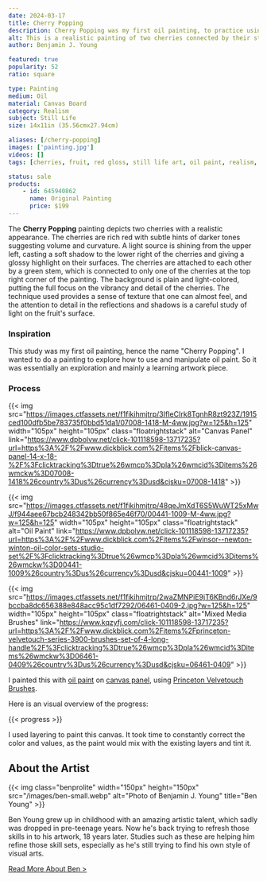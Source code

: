 ```yaml
---
date: 2024-03-17
title: Cherry Popping
description: Cherry Popping was my first oil painting, to practice using oil paints, learning how to manipulate it. Featuring two Red Cherry fruits.
alt: This is a realistic painting of two cherries connected by their stems, with a play of light and shadow enhancing their rich red color.
author: Benjamin J. Young

featured: true
popularity: 52
ratio: square

type: Painting
medium: Oil
material: Canvas Board
category: Realism
subject: Still Life
size: 14x11in (35.56cmx27.94cm)

aliases: [/cherry-popping]
images: ['painting.jpg']
videos: []
tags: [cherries, fruit, red gloss, still life art, oil paint, realism, study, for sale]

status: sale
products:
    - id: 645940862
      name: Original Painting
      price: $199
---
```


The **Cherry Popping** painting depicts two cherries with a realistic appearance. The cherries are rich red with subtle hints of darker tones suggesting volume and curvature. A light source is shining from the upper left, casting a soft shadow to the lower right of the cherries and giving a glossy highlight on their surfaces. The cherries are attached to each other by a green stem, which is connected to only one of the cherries at the top right corner of the painting. The background is plain and light-colored, putting the full focus on the vibrancy and detail of the cherries. The technique used provides a sense of texture that one can almost feel, and the attention to detail in the reflections and shadows is a careful study of light on the fruit's surface.

### Inspiration ###

This study was my first oil painting, hence the name "Cherry Popping". I wanted to do a painting to explore how to use and manipulate oil paint. So it was essentially an exploration and mainly a learning artwork piece.

### Process ###

{{< img src="https://images.ctfassets.net/f1fikihmjtrp/3IfIeCIrk8TgnhR8zt923Z/1915ced100dfb5be783735f0bbd51da1/07008-1418-M-4ww.jpg?w=125&h=125" width="105px" height="105px" class="floatrightstack" alt="Canvas Panel" link="https://www.dpbolvw.net/click-101118598-13717235?url=https%3A%2F%2Fwww.dickblick.com%2Fitems%2Fblick-canvas-panel-14-x-18-%2F%3Fclicktracking%3Dtrue%26wmcp%3Dpla%26wmcid%3Ditems%26wmckw%3D07008-1418%26country%3Dus%26currency%3Dusd&cjsku=07008-1418" >}}

{{< img src="https://images.ctfassets.net/f1fikihmjtrp/48qeJmXdT6S5WuWT25xMwJ/f944aee67bcb248342bb50f865e46f70/00441-1009-M-4ww.jpg?w=125&h=125" width="105px" height="105px" class="floatrightstack" alt="Oil Paint" link="https://www.dpbolvw.net/click-101118598-13717235?url=https%3A%2F%2Fwww.dickblick.com%2Fitems%2Fwinsor--newton-winton-oil-color-sets-studio-set%2F%3Fclicktracking%3Dtrue%26wmcp%3Dpla%26wmcid%3Ditems%26wmckw%3D00441-1009%26country%3Dus%26currency%3Dusd&cjsku=00441-1009" >}}

{{< img src="https://images.ctfassets.net/f1fikihmjtrp/2waZMNPiE9jT6KBnd6rJXe/9bccba8dc656388e848acc95c1df7292/06461-0409-2.jpg?w=125&h=125" width="105px" height="105px" class="floatrightstack" alt="Mixed Media Brushes" link="https://www.kqzyfj.com/click-101118598-13717235?url=https%3A%2F%2Fwww.dickblick.com%2Fitems%2Fprinceton-velvetouch-series-3900-brushes-set-of-4-long-handle%2F%3Fclicktracking%3Dtrue%26wmcp%3Dpla%26wmcid%3Ditems%26wmckw%3D06461-0409%26country%3Dus%26currency%3Dusd&cjsku=06461-0409" >}}

I painted this with [oil paint](https://www.dpbolvw.net/click-101118598-13717235?url=https%3A%2F%2Fwww.dickblick.com%2Fitems%2Fwinsor--newton-winton-oil-color-sets-studio-set%2F%3Fclicktracking%3Dtrue%26wmcp%3Dpla%26wmcid%3Ditems%26wmckw%3D00441-1009%26country%3Dus%26currency%3Dusd&cjsku=00441-1009) on [canvas panel](https://www.dpbolvw.net/click-101118598-13717235?url=https%3A%2F%2Fwww.dickblick.com%2Fitems%2Fblick-canvas-panel-14-x-18-%2F%3Fclicktracking%3Dtrue%26wmcp%3Dpla%26wmcid%3Ditems%26wmckw%3D07008-1418%26country%3Dus%26currency%3Dusd&cjsku=07008-1418), using [Princeton Velvetouch Brushes](https://www.kqzyfj.com/click-101118598-13717235?url=https%3A%2F%2Fwww.dickblick.com%2Fitems%2Fprinceton-velvetouch-series-3900-brushes-set-of-4-long-handle%2F%3Fclicktracking%3Dtrue%26wmcp%3Dpla%26wmcid%3Ditems%26wmckw%3D06461-0409%26country%3Dus%26currency%3Dusd&cjsku=06461-0409).

Here is an visual overview of the progress:

{{< progress >}}

I used layering to paint this canvas. It took time to constantly correct the color and values, as the paint would mix with the existing layers and tint it.

## About the Artist ##

{{< img class="benprolite" width="150px" height="150px" src="/images/ben-small.webp" alt="Photo of Benjamin J. Young" title="Ben Young" >}}

Ben Young grew up in childhood with an amazing artistic talent, which sadly was dropped in pre-teenage years. Now he's back trying to refresh those skills in to his artwork, 18 years later. Studies such as these are helping him refine those skill sets, especially as he's still trying to find his own style of visual arts.

[Read More About Ben >](/about)
